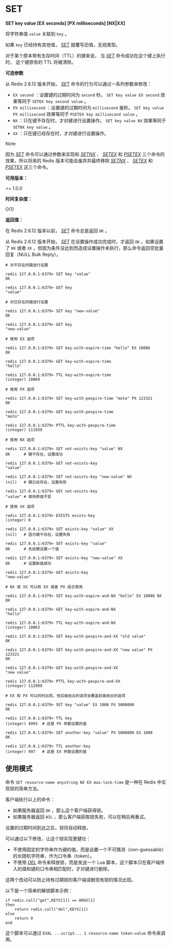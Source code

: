 
# SET

**SET key value [EX seconds] [PX milliseconds] [NX|XX]**

将字符串值 `value` 关联到 `key` 。

如果 `key` 已经持有其他值， [SET](#set) 就覆写旧值，无视类型。

对于某个原本带有生存时间（TTL）的键来说， 当 [_SET_](#set) 命令成功在这个键上执行时， 这个键原有的 TTL 将被清除。

**可选参数**

从 Redis 2.6.12 版本开始， [_SET_](#set) 命令的行为可以通过一系列参数来修改：

*   `EX second` ：设置键的过期时间为 `second` 秒。 `SET key value EX second` 效果等同于 `SETEX key second value` 。
*   `PX millisecond` ：设置键的过期时间为 `millisecond` 毫秒。 `SET key value PX millisecond` 效果等同于 `PSETEX key millisecond value` 。
*   `NX` ：只在键不存在时，才对键进行设置操作。 `SET key value NX` 效果等同于 `SETNX key value` 。
*   `XX` ：只在键已经存在时，才对键进行设置操作。

Note

因为 [_SET_](#set) 命令可以通过参数来实现和 [_SETNX_](setnx.html#setnx) 、 [_SETEX_](setex.html#setex) 和 [_PSETEX_](psetex.html#psetex) 三个命令的效果，所以将来的 Redis 版本可能会废弃并最终移除 [_SETNX_](setnx.html#setnx) 、 [_SETEX_](setex.html#setex) 和 [_PSETEX_](psetex.html#psetex) 这三个命令。

**可用版本：**

&gt;= 1.0.0

**时间复杂度：**

O(1)

**返回值：**

在 Redis 2.6.12 版本以前， [_SET_](#set) 命令总是返回 `OK` 。

从 Redis 2.6.12 版本开始， [_SET_](#set) 在设置操作成功完成时，才返回 `OK` 。如果设置了 `NX` 或者 `XX` ，但因为条件没达到而造成设置操作未执行，那么命令返回空批量回复（NULL Bulk Reply）。

```
# 对不存在的键进行设置

redis 127.0.0.1:6379> SET key "value"
OK

redis 127.0.0.1:6379> GET key
"value"

# 对已存在的键进行设置

redis 127.0.0.1:6379> SET key "new-value"
OK

redis 127.0.0.1:6379> GET key
"new-value"

# 使用 EX 选项

redis 127.0.0.1:6379> SET key-with-expire-time "hello" EX 10086
OK

redis 127.0.0.1:6379> GET key-with-expire-time
"hello"

redis 127.0.0.1:6379> TTL key-with-expire-time
(integer) 10069

# 使用 PX 选项

redis 127.0.0.1:6379> SET key-with-pexpire-time "moto" PX 123321
OK

redis 127.0.0.1:6379> GET key-with-pexpire-time
"moto"

redis 127.0.0.1:6379> PTTL key-with-pexpire-time
(integer) 111939

# 使用 NX 选项

redis 127.0.0.1:6379> SET not-exists-key "value" NX
OK      # 键不存在，设置成功

redis 127.0.0.1:6379> GET not-exists-key
"value"

redis 127.0.0.1:6379> SET not-exists-key "new-value" NX
(nil)   # 键已经存在，设置失败

redis 127.0.0.1:6379> GEt not-exists-key
"value" # 维持原值不变

# 使用 XX 选项

redis 127.0.0.1:6379> EXISTS exists-key
(integer) 0

redis 127.0.0.1:6379> SET exists-key "value" XX
(nil)   # 因为键不存在，设置失败

redis 127.0.0.1:6379> SET exists-key "value"
OK      # 先给键设置一个值

redis 127.0.0.1:6379> SET exists-key "new-value" XX
OK      # 设置新值成功

redis 127.0.0.1:6379> GET exists-key
"new-value"

# NX 或 XX 可以和 EX 或者 PX 组合使用

redis 127.0.0.1:6379> SET key-with-expire-and-NX "hello" EX 10086 NX
OK

redis 127.0.0.1:6379> GET key-with-expire-and-NX
"hello"

redis 127.0.0.1:6379> TTL key-with-expire-and-NX
(integer) 10063

redis 127.0.0.1:6379> SET key-with-pexpire-and-XX "old value"
OK

redis 127.0.0.1:6379> SET key-with-pexpire-and-XX "new value" PX 123321
OK

redis 127.0.0.1:6379> GET key-with-pexpire-and-XX
"new value"

redis 127.0.0.1:6379> PTTL key-with-pexpire-and-XX
(integer) 112999

# EX 和 PX 可以同时出现，但后面给出的选项会覆盖前面给出的选项

redis 127.0.0.1:6379> SET key "value" EX 1000 PX 5000000
OK

redis 127.0.0.1:6379> TTL key
(integer) 4993  # 这是 PX 参数设置的值

redis 127.0.0.1:6379> SET another-key "value" PX 5000000 EX 1000
OK

redis 127.0.0.1:6379> TTL another-key
(integer) 997   # 这是 EX 参数设置的值

```

## 使用模式

命令 `SET resource-name anystring NX EX max-lock-time` 是一种在 Redis 中实现锁的简单方法。

客户端执行以上的命令：

*   如果服务器返回 `OK` ，那么这个客户端获得锁。
*   如果服务器返回 `NIL` ，那么客户端获取锁失败，可以在稍后再重试。

设置的过期时间到达之后，锁将自动释放。

可以通过以下修改，让这个锁实现更健壮：

*   不使用固定的字符串作为键的值，而是设置一个不可猜测（non-guessable）的长随机字符串，作为口令串（token）。
*   不使用 [_DEL_](../key/del.html#del) 命令来释放锁，而是发送一个 Lua 脚本，这个脚本只在客户端传入的值和键的口令串相匹配时，才对键进行删除。

这两个改动可以防止持有过期锁的客户端误删现有锁的情况出现。

以下是一个简单的解锁脚本示例：

```
if redis.call("get",KEYS[1]) == ARGV[1]
then
    return redis.call("del",KEYS[1])
else
    return 0
end

```

这个脚本可以通过 `EVAL ...script... 1 resource-name token-value` 命令来调用。
